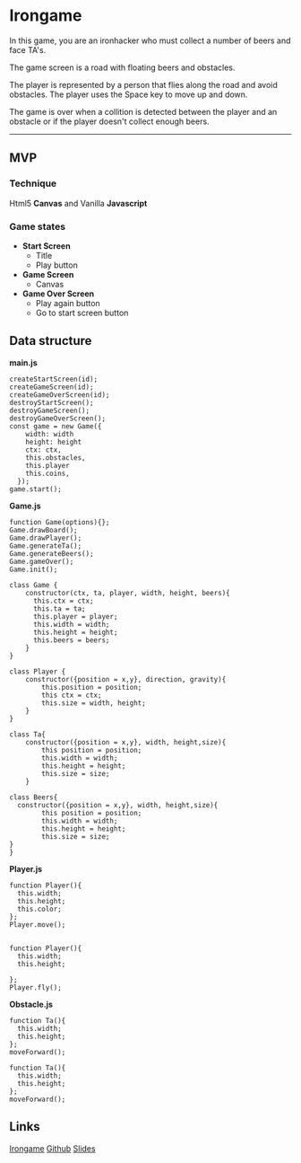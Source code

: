 # Irongame

In this game, you are an ironhacker who must collect a number of beers and face TA's.

The game screen is a road with floating beers and obstacles.

The player is represented by a person that flies along the road and avoid obstacles. The player uses the Space key to move up and down.

The game is over when a collition is detected between the player and an obstacle or if the player doesn't collect enough beers.

* * *
## MVP
### Technique
Html5 __Canvas__ and Vanilla __Javascript__

### Game states
* __Start Screen__
  * Title
  * Play button
* __Game Screen__
  * Canvas
* __Game Over Screen__
  * Play again button
  * Go to start screen button

## Data structure
__main.js__
````
createStartScreen(id);
createGameScreen(id);
createGameOverScreen(id);
destroyStartScreen();
destroyGameScreen();
destroyGameOverScreen();
const game = new Game({
    width: width
    height: height
    ctx: ctx,
    this.obstacles,
    this.player
    this.coins,
  });
game.start();
````
__Game.js__
````
function Game(options){};
Game.drawBoard();
Game.drawPlayer();
Game.generateTa();
Game.generateBeers();
Game.gameOver();
Game.init();

class Game {
    constructor(ctx, ta, player, width, height, beers){
      this.ctx = ctx;
      this.ta = ta;
      this.player = player;
      this.width = width;
      this.height = height;
      this.beers = beers;
    }
}

class Player {
    constructor({position = x,y}, direction, gravity){
        this.position = position;
        this ctx = ctx;
        this.size = width, height;
    }
}

class Ta{
    constructor({position = x,y}, width, height,size){
        this position = position;
        this.width = width;
        this.height = height;
        this.size = size;
    }
  
class Beers{
  constructor({position = x,y}, width, height,size){
        this position = position;
        this.width = width;
        this.height = height;
        this.size = size;
}
}
````
__Player.js__
````
function Player(){
  this.width;
  this.height;
  this.color;
};
Player.move();


function Player(){
  this.width;
  this.height;

};
Player.fly();
````
__Obstacle.js__
````
function Ta(){
  this.width;
  this.height;
};
moveForward();

function Ta(){
  this.width;
  this.height;
};
moveForward();
````
## Links
[Irongame](https://trello.com/b/4aoqjWMk/irongame)
[Github](https://giselaiff.github.io/Irongame/)
[Slides](https://docs.google.com/presentation/d/1gpjxhZOQVrXoIh6x9tTp2Wfo5maXZyrJSJbR43r7KEI/edit#slide=id.p)